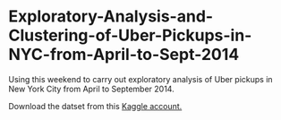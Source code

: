 # Exploratory-Analysis-and-Clustering-of-Uber-Pickups-in-NYC-from-April-to-Sept-2014

Using this weekend to carry out exploratory analysis of Uber pickups in New York City from April to September 2014. 

Download the datset from this [Kaggle account.](https://www.kaggle.com/fivethirtyeight/uber-pickups-in-new-york-city)
